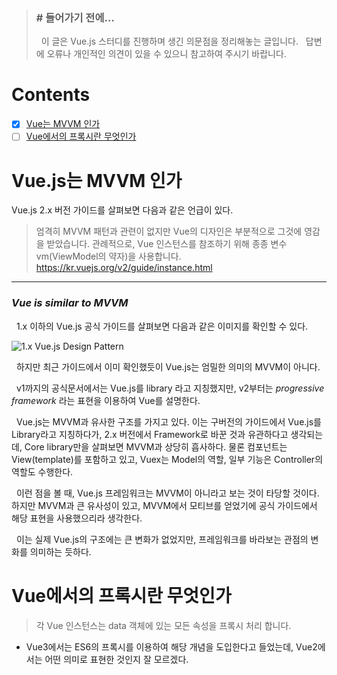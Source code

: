 > ### \# 들어가기 전에...
> &nbsp;&nbsp;이 글은 Vue.js 스터디를 진행하며 생긴 의문점을 정리해놓는 글입니다.
> &nbsp;&nbsp;답변에 오류나 개인적인 의견이 있을 수 있으니 참고하여 주시기 바랍니다.

# Contents
- [x] [Vue는 MVVM 인가](#vuejs는-mvvm-인가)
- [ ] [Vue에서의 프록시란 무엇인가](#vue에서의-프록시란-무엇인가)

# Vue.js는 MVVM 인가

Vue.js 2.x 버전 가이드를 살펴보면 다음과 같은 언급이 있다.

> 엄격히 MVVM 패턴과 관련이 없지만 Vue의 디자인은 부분적으로 그것에 영감을 받았습니다. 관례적으로, Vue 인스턴스를 참조하기 위해 종종 변수 vm(ViewModel의 약자)을 사용합니다.  
> https://kr.vuejs.org/v2/guide/instance.html

* * *
### *Vue is similar to MVVM*
&nbsp;&nbsp;1.x 이하의 Vue.js 공식 가이드를 살펴보면 다음과 같은 이미지를 확인할 수 있다.

![1.x Vue.js Design Pattern](https://v1.vuejs.org/images/mvvm.png "1.x Vue.js")

&nbsp;&nbsp;하지만 최근 가이드에서 이미 확인했듯이 Vue.js는 엄밀한 의미의 MVVM이 아니다.

&nbsp;&nbsp;v1까지의 공식문서에서는 Vue.js를 library 라고 지칭했지만, v2부터는 *progressive framework* 라는 표현을 이용하여 Vue를 설명한다.

&nbsp;&nbsp;Vue.js는 MVVM과 유사한 구조를 가지고 있다. 이는 구버전의 가이드에서 Vue.js를 Library라고 지칭하다가, 2.x 버전에서 Framework로 바꾼 것과 유관하다고 생각되는데, Core library만을 살펴보면 MVVM과 상당히 흡사하다. 물론 컴포넌트는 View(template)를 포함하고 있고, Vuex는 Model의 역할, 일부 기능은 Controller의 역할도 수행한다.  

&nbsp;&nbsp;이런 점을 볼 때, Vue.js 프레임워크는 MVVM이 아니라고 보는 것이 타당할 것이다. 하지만 MVVM과 큰 유사성이 있고, MVVM에서 모티브를 얻었기에 공식 가이드에서 해당 표현을 사용했으리라 생각한다.

&nbsp;&nbsp;이는 실제 Vue.js의 구조에는 큰 변화가 없었지만, 프레임워크를 바라보는 관점의 변화를 의미하는 듯하다.

# Vue에서의 프록시란 무엇인가
> 각 Vue 인스턴스는 data 객체에 있는 모든 속성을 프록시 처리 합니다.

* Vue3에서는 ES6의 프록시를 이용하여 해당 개념을 도입한다고 들었는데, Vue2에서는 어떤 의미로 표현한 것인지 잘 모르겠다.